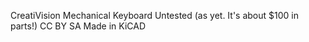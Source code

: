 CreatiVision Mechanical Keyboard
Untested (as yet. It's about $100 in parts!)
CC BY SA
Made in KiCAD
